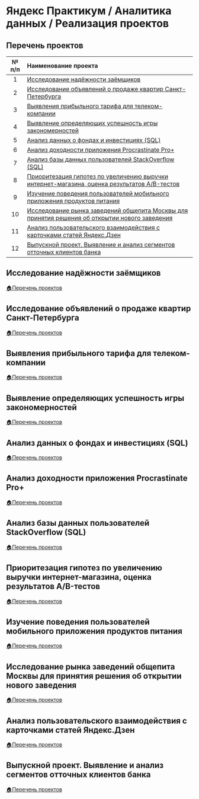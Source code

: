 # Яндекс Практикум / Аналитика данных / Реализация проектов

## Перечень проектов
| № п/п | Наименование проекта |
|:----:|:----|
| 1 | [Исследование надёжности заёмщиков](#Исследование-надёжности-заёмщиков) |
| 2 | [Исследование объявлений о продаже квартир Санкт-Петербурга](#Исследование-объявлений-о-продаже-квартир-Санкт-Петербурга) |
| 3 | [Выявления прибыльного тарифа для телеком-компании](#Выявления-прибыльного-тарифа-для-телеком-компании) |
| 4 | [Выявление определяющих успешность игры закономерностей](#Выявление-определяющих-успешность-игры-закономерностей) |
| 5 | [Анализ данных о фондах и инвестициях (SQL)](#Анализ-данных-о-фондах-и-инвестициях-SQL) |
| 6 | [Анализ доходности приложения Procrastinate Pro+](#Анализ-доходности-приложения-Procrastinate-Pro) |
| 7 | [Анализ базы данных пользователей StackOverflow (SQL)](#Анализ-базы-данных-пользователей-StackOverflow-SQL) |
| 8 | [Приоритезация гипотез по увеличению выручки интернет-магазина, оценка результатов А/B-тестов](#Приоритезация-гипотез-по-увеличению-выручки-интернет-магазина,-оценка-результатов-АB-тестов) |
| 9 | [Изучение поведения пользователей мобильного приложения продуктов питания](#Изучение-поведения-пользователей-мобильного-приложения-продуктов-питания) |
| 10 | [Исследование рынка заведений общепита Москвы для принятия решения об открытии нового заведения](#Исследование-рынка-заведений-общепита-Москвы-для-принятия-решения-об-открытии-нового-заведения) |
| 11 | [Анализ пользовательского взаимодействия с карточками статей Яндекс.Дзен](#Анализ-пользовательского-взаимодействия-с-карточками-статей-ЯндексДзен) |
| 12 | [Выпускной проект. Выявление и анализ сегментов отточных клиентов банка](#Выпускной-проект-Выявление-и-анализ-сегментов-отточных-клиентов-банка) |

## Исследование надёжности заёмщиков

[:house:Перечень проектов](#Перечень-проектов)

## Исследование объявлений о продаже квартир Санкт-Петербурга

[:house:Перечень проектов](#Перечень-проектов)

## Выявления прибыльного тарифа для телеком-компании

[:house:Перечень проектов](#Перечень-проектов)

## Выявление определяющих успешность игры закономерностей

[:house:Перечень проектов](#Перечень-проектов)

## Анализ данных о фондах и инвестициях (SQL)

[:house:Перечень проектов](#Перечень-проектов)

## Анализ доходности приложения Procrastinate Pro+

[:house:Перечень проектов](#Перечень-проектов)

## Анализ базы данных пользователей StackOverflow (SQL)

[:house:Перечень проектов](#Перечень-проектов)

## Приоритезация гипотез по увеличению выручки интернет-магазина, оценка результатов А/B-тестов

[:house:Перечень проектов](#Перечень-проектов)

## Изучение поведения пользователей мобильного приложения продуктов питания

[:house:Перечень проектов](#Перечень-проектов)

## Исследование рынка заведений общепита Москвы для принятия решения об открытии нового заведения

[:house:Перечень проектов](#Перечень-проектов)

## Анализ пользовательского взаимодействия с карточками статей Яндекс.Дзен

[:house:Перечень проектов](#Перечень-проектов)

## Выпускной проект. Выявление и анализ сегментов отточных клиентов банка

[:house:Перечень проектов](#Перечень-проектов)
